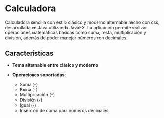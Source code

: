 # Calculadora

Calculadora sencilla con estilo clásico y moderno alternable hecho con css, desarrollada en Java utilizando JavaFX. La aplicación permite realizar operaciones matemáticas básicas como suma, resta, multiplicación y división, además de poder manejar números con decimales.

## Características

- **Tema alternable entre clásico y moderno**

- **Operaciones soportadas**: 
  - Suma (`+`)
  - Resta (`-`)
  - Multiplicación (`*`)
  - División (`/`)
  - Igual (`=`)
  - Inserción de coma para números decimales

